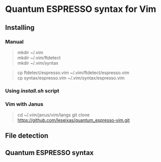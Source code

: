 # Quantum ESPRESSO syntax for Vim #

## Installing ##

### Manual ###

> mkdir ~/.vim  
> mkdir ~/.vim/ftdetect  
> mkdir ~/.vim/syntax

> cp ftdetect/espresso.vim ~/.vim/ftdetect/espresso.vim  
> cp syntax/espresso.vim ~/.vim/syntax/espresso.vim

### Using *install.sh* script ###


### Vim with Janus ###

> cd ~/.vim/janus/vim/langs
> git clone https://github.com/leseixas/quantum_espresso-vim.git

## File detection  ##

## Quantum ESPRESSO syntax ##


